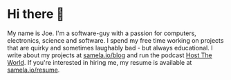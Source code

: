# Hi there 👋

My name is Joe. I'm a software-guy with a passion for computers, electronics, science and software. I spend my free time working on projects that are quirky and sometimes laughably bad - but always educational. I write about my projects at [samela.io/blog](https://samela.io/blog/archive) and run the podcast [Host The World](https://hosttheworld.org). If you're interested in hiring me, my resume is available at [samela.io/resume](https://samela.io/resume).
